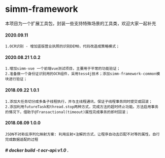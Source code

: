 # simm-framework
本项目为一个扩展工具包，封装一些支持特殊场景的工具类，欢迎大家一起补充

#### 2020.09.11
```
1.OCR识别 - 增加竖版营业执照的识别DEMO，代码改造成策略模式；
```
#### 2020.08.21 1.0.2
```
1.增加simm-vue 一个前端vue测试项目，主要用于平常的功能验证；
2.准备做一个身份证识别用的OCR组件，采用tess4j技术；添加simm-framework-common模块进行验证；
```
#### 2018.09.22 1.0.1
```
1.添加大任务切分成多条子线程执行，并与主线程通讯，保证子线程事务同时提交或回滚；
2.添加利用futureTask和thread.stop两种方式，完成方法的超时终止功能。方法启用事务的情况下，借助于@Transactional(timeout)属性完成事务的即时回滚；
```

#### 2018.08.09  1.0.0
```
JSON不对称反序列化映射方案: 利用反射+注解的方式，让程序自动去匹配不对等的属性，自行完成数据适配的过程
```


##### # docker build -t ocr-api:v1.0 .
